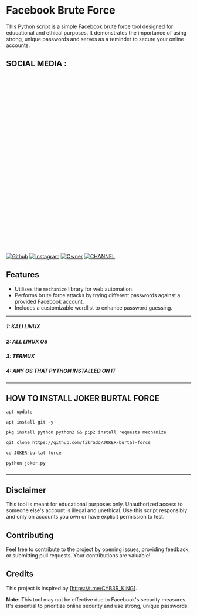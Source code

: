 # Facebook Brute Force

This Python script is a simple Facebook brute force tool designed for educational and ethical purposes. It demonstrates the importance of using strong, unique passwords and serves as a reminder to secure your online accounts.
## SOCIAL MEDIA :
[![Github](https://img.shields.io/badge/Github-fikrado-yellow?style=for-the-badge&logo=github)](https://github.com/CYB3R-KING)
[![Instagram](https://img.shields.io/badge/IG-%40mr__yahye-red?style=for-the-badge&logo=instagram)](https://www.instagram.com/CYB3R_KING)
[![Owner](https://img.shields.io/badge/telegram-blue?style=for-the-badge&logo=telegram)](https://t.me/SH4D0W_X)
[![CHANNEL](https://img.shields.io/badge/telegram-blue?style=for-the-badge&logo=telegram)](https://t.me/CYB3R_KING)
<img height="500" src=" ">
## Features

- Utilizes the `mechanize` library for web automation.
- Performs brute force attacks by trying different passwords against a provided Facebook account.
- Includes a customizable wordlist to enhance password guessing.

-------------------------------------------------------------------------------------------------
##### 1: KALI LINUX
##### 2: ALL LINUX OS 
##### 3: TERMUX 
##### 4: ANY OS THAT PYTHON INSTALLED ON IT




----------------------------------------------------------------------------
## HOW TO INSTALL JOKER BURTAL FORCE
```
apt update

apt install git -y

pkg install python python2 && pip2 install requests mechanize

git clone https://github.com/fikrado/JOKER-burtal-force

cd JOKER-burtal-force

python joker.py

```
### 

------------------------------------------------------------------------------------------
## Disclaimer

This tool is meant for educational purposes only. Unauthorized access to someone else's account is illegal and unethical. Use this script responsibly and only on accounts you own or have explicit permission to test.

## Contributing

Feel free to contribute to the project by opening issues, providing feedback, or submitting pull requests. Your contributions are valuable!

## Credits

This project is inspired by [https://t.me/CYB3R_KING].

**Note:** This tool may not be effective due to Facebook's security measures. It's essential to prioritize online security and use strong, unique passwords.

 
